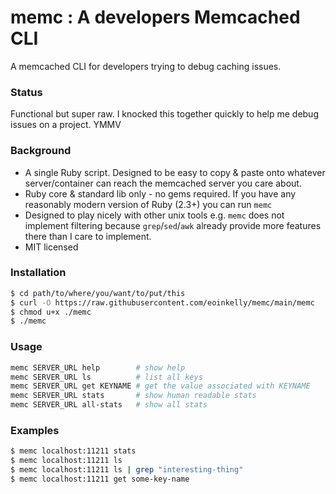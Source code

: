 # memc : A developers Memcached CLI

A memcached CLI for developers trying to debug caching issues.

### Status

Functional but super raw. I knocked this together quickly to help me debug issues on a project. YMMV

### Background

* A single Ruby script. Designed to be easy to copy & paste onto whatever server/container can reach the memcached server you care about.
* Ruby core & standard lib only - no gems required. If you have any reasonably modern version of Ruby (2.3+) you can run `memc`
* Designed to play nicely with other unix tools e.g. `memc` does not implement filtering because `grep`/`sed`/`awk` already provide more features there than I care to implement.
* MIT licensed

### Installation

```bash
$ cd path/to/where/you/want/to/put/this
$ curl -O https://raw.githubusercontent.com/eoinkelly/memc/main/memc
$ chmod u+x ./memc
$ ./memc
```

### Usage

```bash
memc SERVER_URL help        # show help
memc SERVER_URL ls          # list all keys
memc SERVER_URL get KEYNAME # get the value associated with KEYNAME
memc SERVER_URL stats       # show human readable stats
memc SERVER_URL all-stats   # show all stats
```

### Examples

```bash
$ memc localhost:11211 stats
$ memc localhost:11211 ls
$ memc localhost:11211 ls | grep "interesting-thing"
$ memc localhost:11211 get some-key-name
```
